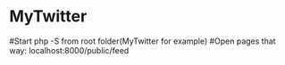 # MyTwitter
#Start php -S from root folder(MyTwitter for example)
#Open pages that way: localhost:8000/public/feed
